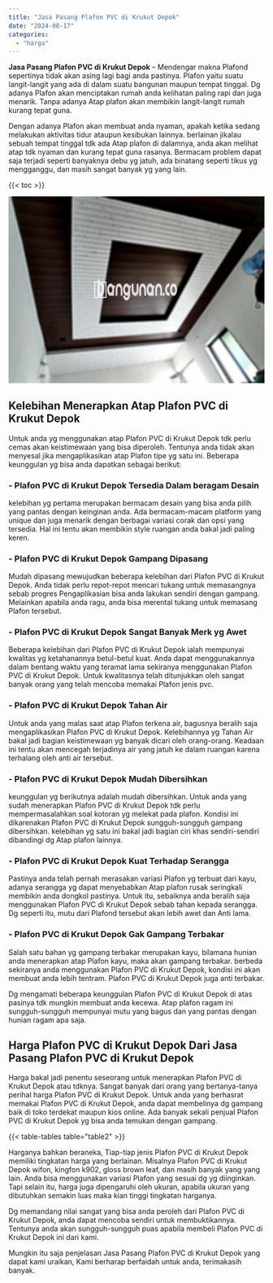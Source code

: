 ```yaml
---
title: "Jasa Pasang Plafon PVC di Krukut Depok"
date: "2024-08-17"
categories: 
  - "harga"
---
```


**Jasa Pasang Plafon PVC di Krukut Depok** – Mendengar makna Plafond sepertinya tidak akan asing lagi bagi anda pastinya. Plafon yaitu suatu langit-langit yang ada di dalam suatu bangunan maupun tempat tinggal. Dg adanya Plafon akan menciptakan rumah anda kelihatan paling rapi dan juga menarik. Tanpa adanya Atap plafon akan membikin langit-langit rumah kurang tepat guna.

Dengan adanya Plafon akan membuat anda nyaman, apakah ketika sedang melakukan aktivitas tidur ataupun kesibukan lainnya. berlainan jikalau sebuah tempat tinggal tdk ada Atap plafon di dalamnya, anda akan melihat atap tdk nyaman dan kurang tepat guna rasanya. Bermacam problem dapat saja terjadi seperti banyaknya debu yg jatuh, ada binatang seperti tikus yg mengganggu, dan masih sangat banyak yg yang lain.

{{< toc >}}

![Jasa Pasang Plafon PVC di Krukut Depok](/images/flafond-pvc-murah05.png)

## Kelebihan Menerapkan Atap Plafon PVC di Krukut Depok

Untuk anda yg menggunakan atap Plafon PVC di Krukut Depok tdk perlu cemas akan keistimewaan yang bisa diperoleh. Tentunya anda tidak akan menyesal jika mengaplikasikan atap Plafon tipe yg satu ini. Beberapa keunggulan yg bisa anda dapatkan sebagai berikut:

### \- Plafon PVC di Krukut Depok Tersedia Dalam beragam Desain

kelebihan yg pertama merupakan bermacam desain yang bisa anda pilih yang pantas dengan keinginan anda. Ada bermacam-macam platform yang unique dan juga menarik dengan berbagai variasi corak dan opsi yang tersedia. Hal ini tentu akan membikin style ruangan anda bakal jadi paling keren.

### \- Plafon PVC di Krukut Depok Gampang Dipasang

Mudah dipasang mewujudkan beberapa kelebihan dari Plafon PVC di Krukut Depok. Anda tidak perlu repot-repot mencari tukang untuk memasangnya sebab progres Pengaplikasian bisa anda lakukan sendiri dengan gampang. Melainkan apabila anda ragu, anda bisa merental tukang untuk memasang Plafon tersebut.

### \- Plafon PVC di Krukut Depok Sangat Banyak Merk yg Awet

Beberapa kelebihan dari Plafon PVC di Krukut Depok ialah mempunyai kwalitas yg ketahanannya betul-betul kuat. Anda dapat menggunakannya dalam bentang waktu yang teramat lama sekiranya menggunakan Plafon PVC di Krukut Depok. Untuk kwalitasnya telah ditunjukkan oleh sangat banyak orang yang telah mencoba memakai Plafon jenis pvc.

### \- Plafon PVC di Krukut Depok Tahan Air

Untuk anda yang malas saat atap Plafon terkena air, bagusnya beralih saja mengaplikasikan Plafon PVC di Krukut Depok. Kelebihannya yg Tahan Air bakal jadi bagian keistimewaan yg banyak dicari oleh orang-orang. Keadaan ini tentu akan mencegah terjadinya air yang jatuh ke dalam ruangan karena terhalang oleh anti air tersebut.

### \- Plafon PVC di Krukut Depok Mudah Dibersihkan

keunggulan yg berikutnya adalah mudah dibersihkan. Untuk anda yang sudah menerapkan Plafon PVC di Krukut Depok tdk perlu mempermasalahkan soal kotoran yg melekat pada plafon. Kondisi ini dikarenakan Plafon PVC di Krukut Depok sungguh-sungguh gampang dibersihkan. kelebihan yg satu ini bakal jadi bagian ciri khas sendiri-sendiri dibandingi dg Atap plafon lainnya.

### \- Plafon PVC di Krukut Depok Kuat Terhadap Serangga

Pastinya anda telah pernah merasakan variasi Plafon yg terbuat dari kayu, adanya serangga yg dapat menyebabkan Atap plafon rusak seringkali membikin anda dongkol pastinya. Untuk itu, sebaiknya anda beralih saja menggunakan Plafon PVC di Krukut Depok sebab tahan kepada serangga. Dg seperti itu, mutu dari Plafond tersebut akan lebih awet dan Anti lama.

### \- Plafon PVC di Krukut Depok Gak Gampang Terbakar

Salah satu bahan yg gampang terbakar merupakan kayu, bilamana hunian anda menerapkan atap Plafon kayu, maka akan gampang terbakar. berbeda sekiranya anda menggunakan Plafon PVC di Krukut Depok, kondisi ini akan membuat anda lebih tentram. Plafon PVC di Krukut Depok juga anti terbakar.

Dg mengamati beberapa keunggulan Plafon PVC di Krukut Depok di atas pasinya tdk mungkin membuat anda kecewa. Atap plafon ragam ini sungguh-sungguh mempunyai mutu yang bagus dan yang pantas dengan hunian ragam apa saja.

## Harga Plafon PVC di Krukut Depok Dari Jasa Pasang Plafon PVC di Krukut Depok

Harga bakal jadi penentu seseorang untuk menerapkan Plafon PVC di Krukut Depok atau tdknya. Sangat banyak dari orang yang bertanya-tanya perihal harga Plafon PVC di Krukut Depok. Untuk anda yang berhasrat memakai Plafon PVC di Krukut Depok, anda dapat membelinya dg gampang baik di toko terdekat maupun kios online. Ada banyak sekali penjual Plafon PVC di Krukut Depok yg bisa anda temukan dengan gampang.

{{< table-tables table="table2" >}}

Harganya bahkan beraneka, Tiap-tiap jenis Plafon PVC di Krukut Depok memiliki tingkatan harga yang berlainan. Misalnya Plafon PVC di Krukut Depok wifon, kingfon k902, gloss brown leaf, dan masih banyak yang yang lain. Anda bisa menggunakan variasi Plafon yang sesuai dg yg diinginkan. Tapi selain itu, harga juga dipengaruhi oleh ukuran, apabila ukuran yang dibutuhkan semakin luas maka kian tinggi tingkatan harganya.

Dg memandang nilai sangat yang bisa anda peroleh dari Plafon PVC di Krukut Depok, anda dapat mencoba sendiri untuk membuktikannya. Tentunya anda akan sungguh-sungguh puas apabila membeli Plafon PVC di Krukut Depok ini dari kami.

Mungkin itu saja penjelasan Jasa Pasang Plafon PVC di Krukut Depok yang dapat kami uraikan, Kami berharap berfaidah untuk anda, terimakasih banyak.
